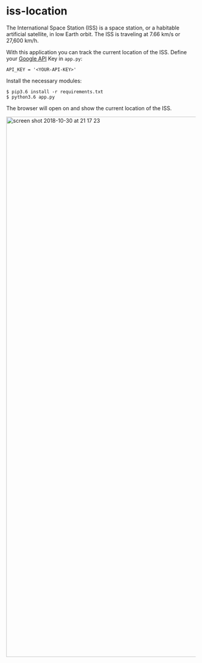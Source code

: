 # iss-location
The International Space Station (ISS) is a space station, or a habitable artificial satellite, in low Earth orbit. 
The ISS is traveling at 7.66 km/s or 27,600 km/h.

With this application you can track the current location of the ISS.
Define your [Google API](https://developers.google.com/maps/documentation/embed/get-api-key) Key in `app.py`:
```
API_KEY = '<YOUR-API-KEY>'
```

Install the necessary modules:
```
$ pip3.6 install -r requirements.txt
$ python3.6 app.py
```

The browser will open on and show the current location of the ISS. 

<img width="1437" alt="screen shot 2018-10-30 at 21 17 23" src="https://user-images.githubusercontent.com/14105387/47747896-b92a7d80-dc89-11e8-8db7-4ca93b5af34c.png">

